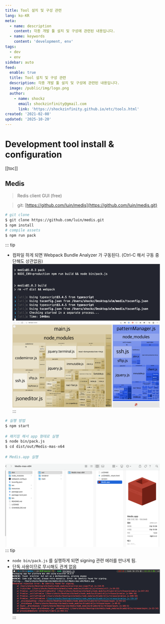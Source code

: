 ```yaml
---
title: Tool 설치 및 구성 관련
lang: ko-KR
meta:
  - name: description
    content: 각종 개발 툴 설치 및 구성에 관련된 내용입니다.
  - name: keywords
    content: 'development, env'
tags:
  - dev
  - env
sidebar: auto
feed:
  enable: true
  title: Tool 설치 및 구성 관련
  description: 각종 개발 툴 설치 및 구성에 관련된 내용입니다.
  image: /public/img/logo.png
  author:
    - name: shockz
      email: shockzinfinity@gmail.com
      link: 'https://shockzinfinity.github.io/etc/tools.html'
created: '2021-02-08'
updated: '2025-10-20'
---
```


# Development tool install & configuration

<TagLinks />

[[toc]]

## Medis
> Redis client GUI (free)

> git: [https://github.com/luin/medis](https://github.com/luin/medis.git)

```bash
# git clone
$ git clone https://github.com/luin/medis.git
$ npm install
# compile assets
$ npm run pack
```
::: tip
- 컴파일 하게 되면 Webpack Bundle Analyzer 가 구동된다. (Ctrl-C 해서 구동 중단해도 상관없음)
![tools.medis](./image/tools.medis.1.png)
![tools.medis](./image/tools.medis.2.png)
:::
```bash
# 실행 방법
$ npm start

# 패키징 해서 app 형태로 실행
$ node bin/pack.js
$ cd dist/out/Medis-mas-x64

# Medis.app 실행
```
![tools.medis](./image/tools.medis.3.png)
::: tip
- `node bin/pack.js` 를 실행하게 되면 signing 관련 에러를 만나게 됨.
- 단독 사용이므로 무시해도 관계 없음
![tools.medis](./image/tools.medis.4.png)
:::
